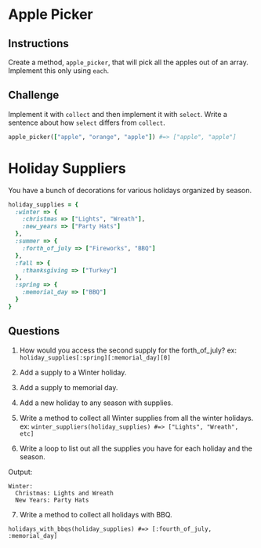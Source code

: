 # Apple Picker

## Instructions

Create a method, `apple_picker`, that will pick all the apples out of an array. Implement this only using `each`.

## Challenge
Implement it with `collect` and then implement it with `select`. Write a sentence about how `select` differs from `collect`.

```ruby
apple_picker(["apple", "orange", "apple"]) #=> ["apple", "apple"]
```

# Holiday Suppliers

You have a bunch of decorations for various holidays organized by season.

```ruby
holiday_supplies = {
  :winter => {
    :christmas => ["Lights", "Wreath"],
    :new_years => ["Party Hats"]
  },
  :summer => {
    :forth_of_july => ["Fireworks", "BBQ"]
  },
  :fall => {
    :thanksgiving => ["Turkey"]
  },
  :spring => {
    :memorial_day => ["BBQ"]
  }
}
```
## Questions

1. How would you access the second supply for the forth_of_july?
ex: `holiday_supplies[:spring][:memorial_day][0]`

2. Add a supply to a Winter holiday.

3. Add a supply to memorial day.

4. Add a new holiday to any season with supplies.

5. Write a method to collect all Winter supplies from all the winter holidays.
ex: `winter_suppliers(holiday_supplies) #=> ["Lights", "Wreath", etc]`

6. Write a loop to list out all the supplies you have for each holiday and the season.

Output:
```
Winter:
  Christmas: Lights and Wreath
  New Years: Party Hats
```

7. Write a method to collect all holidays with BBQ.

`holidays_with_bbqs(holiday_supplies) #=> [:fourth_of_july, :memorial_day]`
